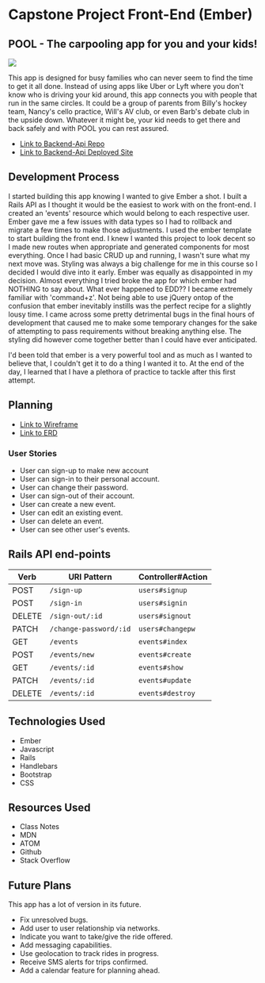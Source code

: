 # Capstone Project Front-End (Ember)
## POOL - The carpooling app for you and your kids!

<img src="https://i.imgur.com/vt27OVr.png">

This app is designed for busy families who can never seem to find the time to get it all done. Instead of using apps like Uber or Lyft where you don't know who is driving your kid around, this app connects you with people that run in the same circles. It could be a group of parents from Billy's hockey team, Nancy's cello practice, Will's AV club, or even Barb's debate club in the upside down. Whatever it might be, your kid needs to get there and back safely and with POOL you can rest assured.

- [Link to Backend-Api Repo](https://github.com/ccasner/capstone-back)
- [Link to Backend-Api Deployed Site](https://fathomless-scrubland-48602.herokuapp.com/)

## Development Process

I started building this app knowing I wanted to give Ember a shot. I built a Rails API as I thought it would be the easiest to work with on the front-end. I created an 'events' resource which would belong to each respective user. Ember gave me a few issues with data types so I had to rollback and migrate a few times to make those adjustments. I used the ember template to start building the front end. I knew I wanted this project to look decent so I made new routes when appropriate and generated components for most everything. Once I had basic CRUD up and running, I wasn't sure what my next move was. Styling was always a big challenge for me in this course so I decided I would dive into it early. Ember was equally as disappointed in my decision. Almost everything I tried broke the app for which ember had NOTHING to say about. What ever happened to EDD?? I became extremely familiar with 'command+z'. Not being able to use jQuery ontop of the confusion that ember inevitably instills was the perfect recipe for a slightly lousy time. I came across some pretty detrimental bugs in the final hours of development that caused me to make some temporary changes for the sake of attempting to pass requirements without breaking anything else. The styling did however come together better than I could have ever anticipated.

I'd been told that ember is a very powerful tool and as much as I wanted to believe that, I couldn't get it to do a thing I wanted it to. At the end of the day, I learned that I have a plethora of practice to tackle after this first attempt.

## Planning

- [Link to Wireframe](https://i.imgur.com/hHrgTQw.png)
- [Link to ERD](https://i.imgur.com/nTYLf9F.png)

### User Stories
- User can sign-up to make new account
- User can sign-in to their personal account.
- User can change their password.
- User can sign-out of their account.
- User can create a new event.
- User can edit an existing event.
- User can delete an event.
- User can see other user's events.

## Rails API end-points

| Verb   | URI Pattern            | Controller#Action |
|--------|------------------------|-------------------|
| POST   | `/sign-up`             | `users#signup`    |
| POST   | `/sign-in`             | `users#signin`    |
| DELETE | `/sign-out/:id`        | `users#signout`   |
| PATCH  | `/change-password/:id` | `users#changepw`  |
| GET    | `/events`              | `events#index`    |
| POST   | `/events/new`          | `events#create`   |
| GET    | `/events/:id`          | `events#show`     |
| PATCH  | `/events/:id`          | `events#update`   |
| DELETE | `/events/:id`          | `events#destroy`  |


## Technologies Used

- Ember
- Javascript
- Rails
- Handlebars
- Bootstrap
- CSS


## Resources Used

- Class Notes
- MDN
- ATOM
- Github
- Stack Overflow


## Future Plans

This app has a lot of version in its future.
  - Fix unresolved bugs.
  - Add user to user relationship via networks.
  - Indicate you want to take/give the ride offered.
  - Add messaging capabilities.
  - Use geolocation to track rides in progress.
  - Receive SMS alerts for trips confirmed.
  - Add a calendar feature for planning ahead.
